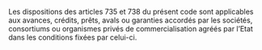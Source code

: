 Les dispositions des articles 735 et 738 du présent code sont applicables aux avances, crédits, prêts, avals ou garanties accordés par les sociétés, consortiums ou organismes privés de commercialisation agréés par l’Etat dans les conditions fixées par celui-ci.